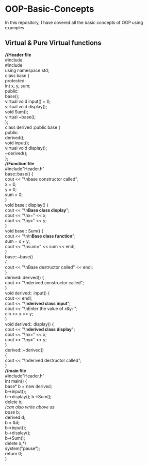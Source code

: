 # OOP-Basic-Concepts
In this repository, I have covered all the basic concepts of OOP using examples
## Virtual & Pure Virtual functions
<b>//Header file</b>  
#include<iostream>  
#include<iomanip>  
using namespace std;  
class base {  
protected:  
int x, y, sum;  
public:  
base();  
virtual void input() = 0;  
virtual void display();  
void Sum();  
virtual ~base();  
};  
class derived :public base {  
public:  
derived();  
void input();  
virtual void display();  
~derived();  
};  
<b>//Function file</b>  
#include"Header.h"  
base::base() {  
cout << "\nbase constructor called";  
x = 0;  
y = 0;  
sum = 0;  
}  
void base:: display() {  
cout << "\n****Base class display****";  
cout << "\nx=" << x;  
cout << "\ny=" << y;  
}  
void base:: Sum() {  
cout << "\n\n****Base class function****";  
sum = x + y;  
cout << "\nsum=" << sum << endl;  
}  
base::~base()  
{  
cout << "\nBase destructor called" << endl;  
}  
derived::derived() {  
cout << "\nderived constructor called";  
}  
void derived:: input() {  
cout << endl;  
cout << "\n****derived class input****";  
cout << "\nEnter the value of x&y: ";  
cin >> x >> y;  
}  
void derived:: display() {  
cout << "\n****derived class display****";  
cout << "\nx=" << x;  
cout << "\ny=" << y;  
}  
derived::~derived()  
{  
cout << "\nderived destructor called";  
}  
<b>//main file</b>  
#include"Header.h"  
int main() {  
base* b = new derived;  
b->input();  
b->display(); 
b->Sum();  
delete b;  
/*can also write above as  
base* b;  
derived d;  
b = &d;  
b->input();  
b->display();  
b->Sum();  
delete b;*/  
system("pause");  
return 0;  
}  